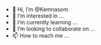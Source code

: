 - 👋 Hi, I’m @Kemnasom
- 👀 I’m interested in ...
- 🌱 I’m currently learning ...
- 💞️ I’m looking to collaborate on ...
- 📫 How to reach me ...

<!---
Kemnasom/Kemnasom is a ✨ special ✨ repository because its `README.md` (this file) appears on your GitHub profile.
You can click the Preview link to take a look at your changes.
--->
